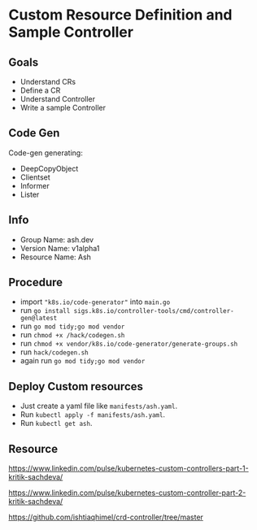 # Custom Resource Definition and Sample Controller #
## Goals ##
- Understand CRs
- Define a CR
- Understand Controller
- Write a sample Controller

## Code Gen ##
Code-gen generating:
- DeepCopyObject
- Clientset
- Informer
- Lister

## Info ##
- Group Name: ash.dev
- Version Name: v1alpha1
- Resource Name: Ash

## Procedure ##

- import `"k8s.io/code-generator"` into `main.go`
- run `go install sigs.k8s.io/controller-tools/cmd/controller-gen@latest`
- run `go mod tidy;go mod vendor`
- run `chmod +x /hack/codegen.sh`
- run `chmod +x vendor/k8s.io/code-generator/generate-groups.sh`
- run `hack/codegen.sh`
- again run `go mod tidy;go mod vendor`

## Deploy Custom resources ##
- Just create a yaml file like `manifests/ash.yaml`.
- Run `kubectl apply -f manifests/ash.yaml`.
- Run `kubectl get ash`.

## Resource ##
https://www.linkedin.com/pulse/kubernetes-custom-controllers-part-1-kritik-sachdeva/

https://www.linkedin.com/pulse/kubernetes-custom-controller-part-2-kritik-sachdeva/

https://github.com/ishtiaqhimel/crd-controller/tree/master